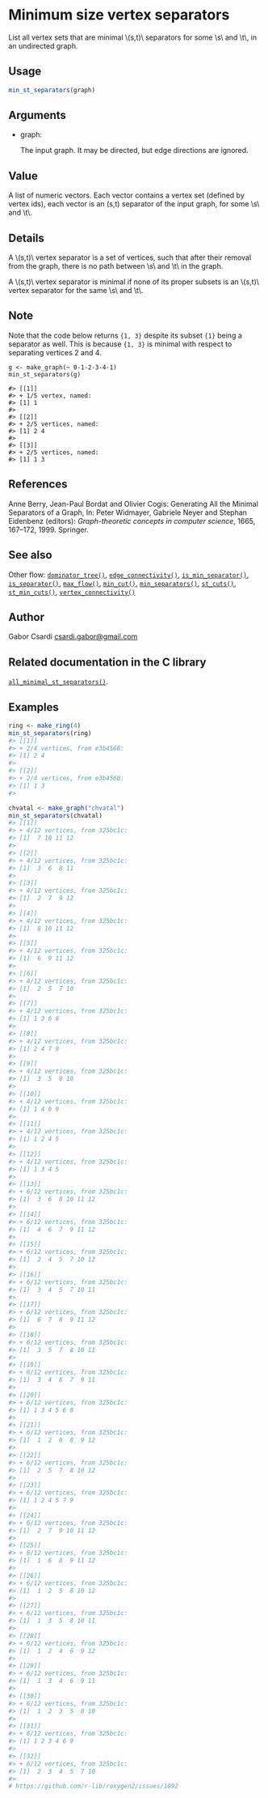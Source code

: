 # Minimum size vertex separators

List all vertex sets that are minimal \\(s,t)\\ separators for some
\\s\\ and \\t\\, in an undirected graph.

## Usage

``` r
min_st_separators(graph)
```

## Arguments

- graph:

  The input graph. It may be directed, but edge directions are ignored.

## Value

A list of numeric vectors. Each vector contains a vertex set (defined by
vertex ids), each vector is an (s,t) separator of the input graph, for
some \\s\\ and \\t\\.

## Details

A \\(s,t)\\ vertex separator is a set of vertices, such that after their
removal from the graph, there is no path between \\s\\ and \\t\\ in the
graph.

A \\(s,t)\\ vertex separator is minimal if none of its proper subsets is
an \\(s,t)\\ vertex separator for the same \\s\\ and \\t\\.

## Note

Note that the code below returns `{1, 3}` despite its subset `{1}` being
a separator as well. This is because `{1, 3}` is minimal with respect to
separating vertices 2 and 4.

    g <- make_graph(~ 0-1-2-3-4-1)
    min_st_separators(g)

    #> [[1]]
    #> + 1/5 vertex, named:
    #> [1] 1
    #>
    #> [[2]]
    #> + 2/5 vertices, named:
    #> [1] 2 4
    #>
    #> [[3]]
    #> + 2/5 vertices, named:
    #> [1] 1 3

## References

Anne Berry, Jean-Paul Bordat and Olivier Cogis: Generating All the
Minimal Separators of a Graph, In: Peter Widmayer, Gabriele Neyer and
Stephan Eidenbenz (editors): *Graph-theoretic concepts in computer
science*, 1665, 167–172, 1999. Springer.

## See also

Other flow:
[`dominator_tree()`](https://r.igraph.org/reference/dominator_tree.md),
[`edge_connectivity()`](https://r.igraph.org/reference/edge_connectivity.md),
[`is_min_separator()`](https://r.igraph.org/reference/is_min_separator.md),
[`is_separator()`](https://r.igraph.org/reference/is_separator.md),
[`max_flow()`](https://r.igraph.org/reference/max_flow.md),
[`min_cut()`](https://r.igraph.org/reference/min_cut.md),
[`min_separators()`](https://r.igraph.org/reference/min_separators.md),
[`st_cuts()`](https://r.igraph.org/reference/st_cuts.md),
[`st_min_cuts()`](https://r.igraph.org/reference/st_min_cuts.md),
[`vertex_connectivity()`](https://r.igraph.org/reference/vertex_connectivity.md)

## Author

Gabor Csardi <csardi.gabor@gmail.com>

## Related documentation in the C library

[`all_minimal_st_separators()`](https://igraph.org/c/html/latest/igraph-Separators.html#igraph_all_minimal_st_separators).

## Examples

``` r
ring <- make_ring(4)
min_st_separators(ring)
#> [[1]]
#> + 2/4 vertices, from e3b4568:
#> [1] 2 4
#> 
#> [[2]]
#> + 2/4 vertices, from e3b4568:
#> [1] 1 3
#> 

chvatal <- make_graph("chvatal")
min_st_separators(chvatal)
#> [[1]]
#> + 4/12 vertices, from 325bc1c:
#> [1]  7 10 11 12
#> 
#> [[2]]
#> + 4/12 vertices, from 325bc1c:
#> [1]  3  6  8 11
#> 
#> [[3]]
#> + 4/12 vertices, from 325bc1c:
#> [1]  2  7  9 12
#> 
#> [[4]]
#> + 4/12 vertices, from 325bc1c:
#> [1]  8 10 11 12
#> 
#> [[5]]
#> + 4/12 vertices, from 325bc1c:
#> [1]  6  9 11 12
#> 
#> [[6]]
#> + 4/12 vertices, from 325bc1c:
#> [1]  2  5  7 10
#> 
#> [[7]]
#> + 4/12 vertices, from 325bc1c:
#> [1] 1 3 6 8
#> 
#> [[8]]
#> + 4/12 vertices, from 325bc1c:
#> [1] 2 4 7 9
#> 
#> [[9]]
#> + 4/12 vertices, from 325bc1c:
#> [1]  3  5  8 10
#> 
#> [[10]]
#> + 4/12 vertices, from 325bc1c:
#> [1] 1 4 6 9
#> 
#> [[11]]
#> + 4/12 vertices, from 325bc1c:
#> [1] 1 2 4 5
#> 
#> [[12]]
#> + 4/12 vertices, from 325bc1c:
#> [1] 1 3 4 5
#> 
#> [[13]]
#> + 6/12 vertices, from 325bc1c:
#> [1]  3  6  8 10 11 12
#> 
#> [[14]]
#> + 6/12 vertices, from 325bc1c:
#> [1]  4  6  7  9 11 12
#> 
#> [[15]]
#> + 6/12 vertices, from 325bc1c:
#> [1]  2  4  5  7 10 12
#> 
#> [[16]]
#> + 6/12 vertices, from 325bc1c:
#> [1]  3  4  5  7 10 11
#> 
#> [[17]]
#> + 6/12 vertices, from 325bc1c:
#> [1]  6  7  8  9 11 12
#> 
#> [[18]]
#> + 6/12 vertices, from 325bc1c:
#> [1]  3  5  7  8 10 11
#> 
#> [[19]]
#> + 6/12 vertices, from 325bc1c:
#> [1]  3  4  6  7  9 11
#> 
#> [[20]]
#> + 6/12 vertices, from 325bc1c:
#> [1] 1 3 4 5 6 8
#> 
#> [[21]]
#> + 6/12 vertices, from 325bc1c:
#> [1]  1  2  6  8  9 12
#> 
#> [[22]]
#> + 6/12 vertices, from 325bc1c:
#> [1]  2  5  7  8 10 12
#> 
#> [[23]]
#> + 6/12 vertices, from 325bc1c:
#> [1] 1 2 4 5 7 9
#> 
#> [[24]]
#> + 6/12 vertices, from 325bc1c:
#> [1]  2  7  9 10 11 12
#> 
#> [[25]]
#> + 6/12 vertices, from 325bc1c:
#> [1]  1  6  8  9 11 12
#> 
#> [[26]]
#> + 6/12 vertices, from 325bc1c:
#> [1]  1  2  5  8 10 12
#> 
#> [[27]]
#> + 6/12 vertices, from 325bc1c:
#> [1]  1  3  5  8 10 11
#> 
#> [[28]]
#> + 6/12 vertices, from 325bc1c:
#> [1]  1  2  4  6  9 12
#> 
#> [[29]]
#> + 6/12 vertices, from 325bc1c:
#> [1]  1  3  4  6  9 11
#> 
#> [[30]]
#> + 6/12 vertices, from 325bc1c:
#> [1]  1  2  3  5  8 10
#> 
#> [[31]]
#> + 6/12 vertices, from 325bc1c:
#> [1] 1 2 3 4 6 9
#> 
#> [[32]]
#> + 6/12 vertices, from 325bc1c:
#> [1]  2  3  4  5  7 10
#> 
# https://github.com/r-lib/roxygen2/issues/1092
```

